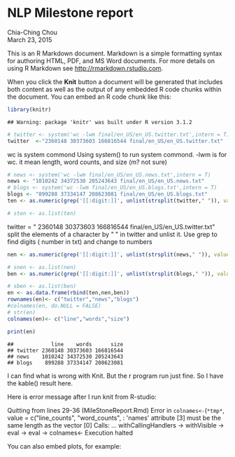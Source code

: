 # NLP Milestone  report
Chia-Ching Chou  
March 23, 2015  

This is an R Markdown document. Markdown is a simple formatting syntax for authoring HTML, PDF, and MS Word documents. For more details on using R Markdown see <http://rmarkdown.rstudio.com>.

When you click the **Knit** button a document will be generated that includes both content as well as the output of any embedded R code chunks within the document. You can embed an R code chunk like this:


```r
library(knitr)
```

```
## Warning: package 'knitr' was built under R version 3.1.2
```

```r
# twitter <- system('wc -lwm final/en_US/en_US.twitter.txt',intern = T)
twitter  <-"2360148 30373603 166816544 final/en_US/en_US.twitter.txt"
```
 wc is system commond
 Using system() to run system commond. -lwm is for wc. it mean length, word counts, and size (m? not sure)

```r
# news <- system('wc -lwm final/en_US/en_US.news.txt',intern = T)
news <- "1010242 34372530 205243643 final/en_US/en_US.news.txt"
# blogs <- system('wc -lwm final/en_US/en_US.blogs.txt',intern = T)
blogs <- "899288 37334147 208623081 final/en_US/en_US.blogs.txt"
ten <- as.numeric(grep('[[:digit:]]', unlist(strsplit(twitter," ")), value = T))

# sten <- as.list(ten)
```
twitter = " 2360148 30373603 166816544 final/en_US/en_US.twitter.txt"
split the elements of a character by " " in twitter and unlist it.
Use grep to find digits ( number in txt) and change to numbers

```r
nen <- as.numeric(grep('[[:digit:]]', unlist(strsplit(news," ")), value = T))

# snen <- as.list(nen)
ben <- as.numeric(grep('[[:digit:]]', unlist(strsplit(blogs," ")), value = T))

# sben <- as.list(ben)
en <- as.data.frame(rbind(ten,nen,ben))
rownames(en)<- c("twitter","news","blogs")
#colnames(en, do.NULL = FALSE)
# str(en)
colnames(en)<- c("line","words","size")

print(en)
```

```
##            line    words      size
## twitter 2360148 30373603 166816544
## news    1010242 34372530 205243643
## blogs    899288 37334147 208623081
```

I can find what is wrong with Knit. But the r program run just fine.
So I have the kable() result here.



Here is error message after I run knit from R-studio:

Quitting from lines 29-36 (MileStoneReport.Rmd) 
Error in `colnames<-`(`*tmp*`, value = c("line_counts", "word_counts",  : 
  'names' attribute [3] must be the same length as the vector [0]
Calls: <Anonymous> ... withCallingHandlers -> withVisible -> eval -> eval -> colnames<-
Execution halted

You can also embed plots, for example:




